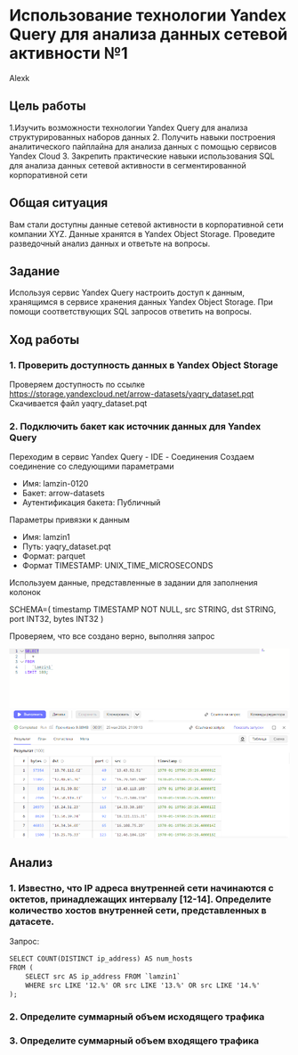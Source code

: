 Использование технологии Yandex Query для анализа данных сетевой
активности №1
================
Alexk

## Цель работы

1.Изучить возможности технологии Yandex Query для анализа
структурированных наборов данных 2. Получить навыки построения
аналитического пайплайна для анализа данных с помощью сервисов Yandex
Cloud 3. Закрепить практические навыки использования SQL для анализа
данных сетевой активности в сегментированной корпоративной сети

## Общая ситуация

Вам стали доступны данные сетевой активности в корпоративной сети
компании XYZ. Данные хранятся в Yandex Object Storage. Проведите
разведочный анализ данных и ответьте на вопросы.

## Задание

Используя сервис Yandex Query настроить доступ к данным, хранящимся в
сервисе хранения данных Yandex Object Storage. При помощи
соответствующих SQL запросов ответить на вопросы.

## Ход работы

### 1. Проверить доступность данных в Yandex Object Storage

Проверяем доступность по ссылке
https://storage.yandexcloud.net/arrow-datasets/yaqry_dataset.pqt
Скачивается файл yaqry_dataset.pqt

### 2. Подключить бакет как источник данных для Yandex Query

Переходим в сервис Yandex Query - IDE - Соединения Создаем соединение со
следующими параметрами

-   Имя: lamzin-0120
-   Бакет: arrow-datasets
-   Аутентификация бакета: Публичный

Параметры привязки к данным

-   Имя: lamzin1
-   Путь: yaqry_dataset.pqt
-   Формат: parquet
-   Формат TIMESTAMP: UNIX_TIME_MICROSECONDS

Используем данные, представленные в задании для заполнения колонок

SCHEMA=( timestamp TIMESTAMP NOT NULL, src STRING, dst STRING, port
INT32, bytes INT32 )

Проверяем, что все создано верно, выполняя запрос

![](images/1.png)

## Анализ

### 1. Известно, что IP адреса внутренней сети начинаются с октетов, принадлежащих интервалу \[12-14\]. Определите количество хостов внутренней сети, представленных в датасете.

Запрос:

``` {sql}
SELECT COUNT(DISTINCT ip_address) AS num_hosts
FROM (
    SELECT src AS ip_address FROM `lamzin1`
    WHERE src LIKE '12.%' OR src LIKE '13.%' OR src LIKE '14.%'
);
```

### 2. Определите суммарный объем исходящего трафика

### 3. Определите суммарный объем входящего трафика

